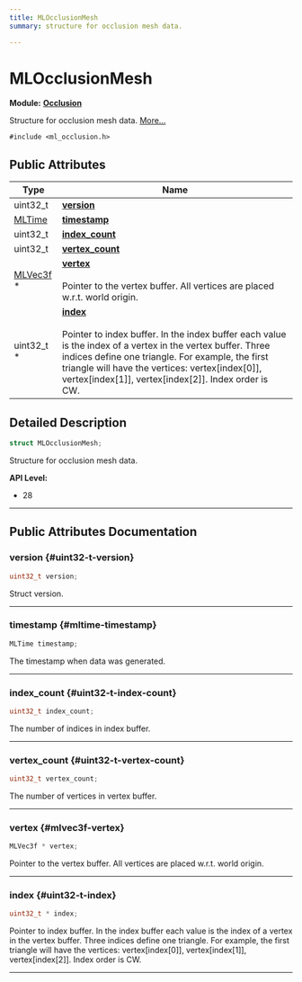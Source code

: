 ```yaml
---
title: MLOcclusionMesh
summary: structure for occlusion mesh data. 

---
```


# MLOcclusionMesh

**Module:** **[Occlusion](/versioned_docs/version-14-Jun-2023/api-ref/api/Modules/group___occlusion/group___occlusion.md)**



Structure for occlusion mesh data.  [More...](#detailed-description)


`#include <ml_occlusion.h>`

## Public Attributes

| Type           | Name           |
| -------------- | -------------- |
| uint32_t | **[version](/versioned_docs/version-14-Jun-2023/api-ref/api/Modules/group___occlusion/struct_m_l_occlusion_mesh.md#uint32-t-version)**  |
| [MLTime](/versioned_docs/version-14-Jun-2023/api-ref/api/Modules/group___common/group___common.md#int64-t-mltime) | **[timestamp](/versioned_docs/version-14-Jun-2023/api-ref/api/Modules/group___occlusion/struct_m_l_occlusion_mesh.md#mltime-timestamp)**  |
| uint32_t | **[index_count](/versioned_docs/version-14-Jun-2023/api-ref/api/Modules/group___occlusion/struct_m_l_occlusion_mesh.md#uint32-t-index-count)**  |
| uint32_t | **[vertex_count](/versioned_docs/version-14-Jun-2023/api-ref/api/Modules/group___occlusion/struct_m_l_occlusion_mesh.md#uint32-t-vertex-count)**  |
| [MLVec3f](/versioned_docs/version-14-Jun-2023/api-ref/api/Modules/group___common/struct_m_l_vec3f.md) * | **[vertex](/versioned_docs/version-14-Jun-2023/api-ref/api/Modules/group___occlusion/struct_m_l_occlusion_mesh.md#mlvec3f-vertex)** <br></br>Pointer to the vertex buffer. All vertices are placed w.r.t. world origin.  |
| uint32_t * | **[index](/versioned_docs/version-14-Jun-2023/api-ref/api/Modules/group___occlusion/struct_m_l_occlusion_mesh.md#uint32-t-index)** <br></br>Pointer to index buffer. In the index buffer each value is the index of a vertex in the vertex buffer. Three indices define one triangle. For example, the first triangle will have the vertices: vertex[index[0]], vertex[index[1]], vertex[index[2]]. Index order is CW.  |

## Detailed Description

```cpp
struct MLOcclusionMesh;
```

Structure for occlusion mesh data. 




**API Level:**
  * 28




-----------
## Public Attributes Documentation

### version {#uint32-t-version}

```cpp
uint32_t version;
```


Struct version. 





-----------

### timestamp {#mltime-timestamp}

```cpp
MLTime timestamp;
```


The timestamp when data was generated. 





-----------

### index_count {#uint32-t-index-count}

```cpp
uint32_t index_count;
```


The number of indices in index buffer. 





-----------

### vertex_count {#uint32-t-vertex-count}

```cpp
uint32_t vertex_count;
```


The number of vertices in vertex buffer. 





-----------

### vertex {#mlvec3f-vertex}

```cpp
MLVec3f * vertex;
```

Pointer to the vertex buffer. All vertices are placed w.r.t. world origin. 





-----------

### index {#uint32-t-index}

```cpp
uint32_t * index;
```

Pointer to index buffer. In the index buffer each value is the index of a vertex in the vertex buffer. Three indices define one triangle. For example, the first triangle will have the vertices: vertex[index[0]], vertex[index[1]], vertex[index[2]]. Index order is CW. 





-----------

